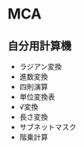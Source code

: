 # MCA
## 自分用計算機
<ul>
<li>ラジアン変換</li>
<li>進数変換</li>
<li>四則演算</li>
<li>単位変換表</li>
<li>√変換</li>
<li>長さ変換</li>
<li>サブネットマスク</li>
<li>階乗計算</il>
</ul>
